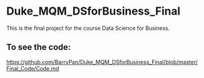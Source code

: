 # Duke_MQM_DSforBusiness_Final
This is the final project for the course Data Science for Business.

## To see the code:
https://github.com/BarryPan/Duke_MQM_DSforBusiness_Final/blob/master/Final_Code/Code.md

